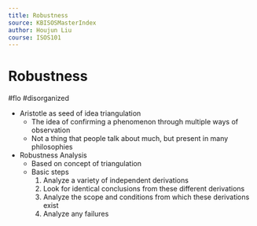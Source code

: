 ```yaml
---
title: Robustness
source: KBISOSMasterIndex
author: Houjun Liu
course: ISOS101
---
```


# Robustness

#flo #disorganized

* Aristotle as seed of idea triangulation
    * The idea of confirming a phenomenon through multiple ways of observation
    * Not a thing that people talk about much, but present in many philosophies
* Robustness Analysis 
    * Based on concept of triangulation
    * Basic steps
         1. Analyze a variety of independent derivations
         2. Look for identical conclusions from these different derivations
         3. Analyze the scope and conditions from which these derivations exist
         4. Analyze any failures